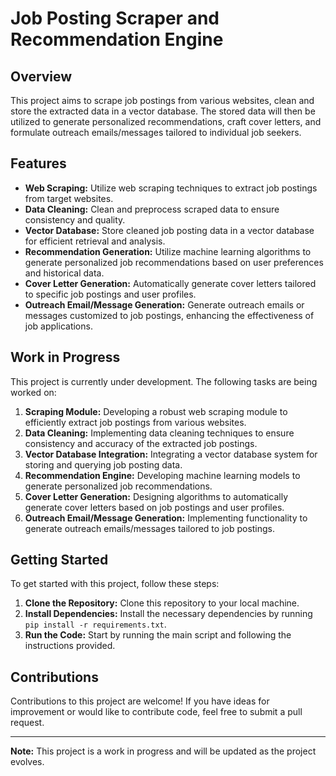 # Job Posting Scraper and Recommendation Engine

## Overview

This project aims to scrape job postings from various websites, clean and store the extracted data in a vector database. The stored data will then be utilized to generate personalized recommendations, craft cover letters, and formulate outreach emails/messages tailored to individual job seekers.

## Features

- **Web Scraping:** Utilize web scraping techniques to extract job postings from target websites.
- **Data Cleaning:** Clean and preprocess scraped data to ensure consistency and quality.
- **Vector Database:** Store cleaned job posting data in a vector database for efficient retrieval and analysis.
- **Recommendation Generation:** Utilize machine learning algorithms to generate personalized job recommendations based on user preferences and historical data.
- **Cover Letter Generation:** Automatically generate cover letters tailored to specific job postings and user profiles.
- **Outreach Email/Message Generation:** Generate outreach emails or messages customized to job postings, enhancing the effectiveness of job applications.

## Work in Progress

This project is currently under development. The following tasks are being worked on:

1. **Scraping Module:** Developing a robust web scraping module to efficiently extract job postings from various websites.
2. **Data Cleaning:** Implementing data cleaning techniques to ensure consistency and accuracy of the extracted job postings.
3. **Vector Database Integration:** Integrating a vector database system for storing and querying job posting data.
4. **Recommendation Engine:** Developing machine learning models to generate personalized job recommendations.
5. **Cover Letter Generation:** Designing algorithms to automatically generate cover letters based on job postings and user profiles.
6. **Outreach Email/Message Generation:** Implementing functionality to generate outreach emails/messages tailored to job postings.

## Getting Started

To get started with this project, follow these steps:

1. **Clone the Repository:** Clone this repository to your local machine.
2. **Install Dependencies:** Install the necessary dependencies by running `pip install -r requirements.txt`.
3. **Run the Code:** Start by running the main script and following the instructions provided.

## Contributions

Contributions to this project are welcome! If you have ideas for improvement or would like to contribute code, feel free to submit a pull request.

---

**Note:** This project is a work in progress and will be updated as the project evolves.